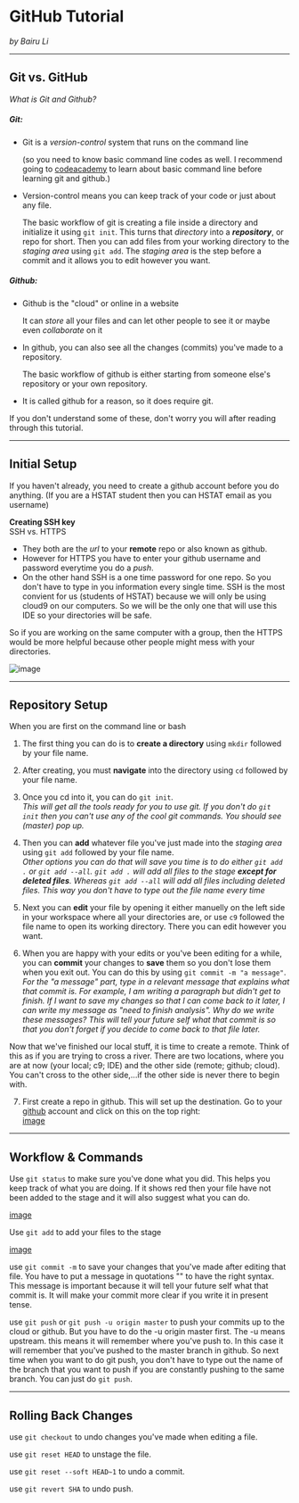 # GitHub Tutorial

_by Bairu Li_

---
## Git vs. GitHub

_What is Git and Github?_  
##### Git:
* Git is a _version-control_ system that runs on the command line  

  (so you need to know basic command line codes as well. I recommend going to [codeacademy](https://www.codecademy.com/) 
  to learn about basic command line before learning git and github.)
  
* Version-control means you can keep track of your code or just about any file. 

  The basic workflow of git is creating a file inside a directory and initialize it using `git init`. 
  This turns that _directory_ into a **_repository_**, or repo for short. Then you can add files from your working directory to the 
  _staging area_ using `git add`. The _staging area_ is the step before a commit and it allows you to edit however you want.  

##### Github:
* Github is the "cloud" or online in a website

  It can _store_ all your files and can let other people to see it or maybe even _collaborate_ on it
  
* In github, you can also see all the changes (commits) you've made to a repository. 

  The basic workflow of github is either starting from someone
  else's repository or your own repository. 
  
* It is called github for a reason, so it does require git.  

If you don't understand some of these, don't worry you will after reading through this tutorial.

---
## Initial Setup
If you haven't already, you need to create a github account before you do anything. (If you are a HSTAT student then you can HSTAT email as you username)  

**Creating SSH key**  
SSH vs. HTTPS  
* They both are the _url_ to your **remote** repo or also known as github. 
* However for HTTPS you have to enter your github username and password everytime you do a _push_. 
* On the other hand SSH is a one time password for one repo. So you don't have to type in you information every single time. SSH is the most convient for us (students of HSTAT) because we will only be using cloud9 on our computers. So we will be the only one that
will use this IDE so your directories will be safe. 

So if you are working on the same computer with a group, then the HTTPS would be
more helpful because other people might mess with your directories. <!--I don't think it matters when different people work on the computer. Try asking Mr. Mueller about this.-->

![image][SSHandHTTPS]

[SSHandHTTPS]:/github-tutorial/Capture.PNG

---
## Repository Setup

When you are first on the command line or bash

1. The first thing you can do is to **create a directory** using `mkdir` followed by your file name. 
2. After creating, you must **navigate** into the directory using `cd` followed by your file name. 
3. Once you cd into it, you can do `git init`.  
 _This will get all the tools ready for you to use git. If you don't do `git init` then you
 can't use any of the cool git commands. You should see (master) pop up._

4. Then you can **add** whatever file you've just made into the _staging area_ using `git add` followed by your file name.  
_Other options you can do that will save you time is to do either `git add .` or `git add --all`. `git add .` will add all files to the stage **except for deleted files**. Whereas `git add --all` will add all files including deleted files. This way you don't have to type out the file name every time_


5. Next you can **edit** your file by opening it either manuelly on the left side in your workspace where all your directories are, or use `c9` followed the file name to open its working directory. There you can edit however you want.

6. When you are happy with your edits or you've been editing for a while, you can **commit** your changes to **save** them so you don't lose them when you exit out. You can do this by using `git commit -m "a message"`.  
_For the "a message" part, type in a relevant message that explains what that commit is. For example, I am writing a paragraph but didn't get to finish. If I want to save my changes so that I can come back to it later, I can write my message as "need to finish analysis". Why do we write these messages? This will tell your future self what that commit is so that you don't forget if you decide to come back to that file later._

Now that we've finished our local stuff, it is time to create a remote. Think of this as if you are trying to cross a river. There are two locations, where you are at now (your local; c9; IDE) and the other side (remote; github; cloud). You can't cross to the other side,...if the other side is never there to begin with. 

7. First create a repo in github. This will set up the destination. Go to your [github](www.github.com) account and click on this on the top right:  
[image][addrepo]

[addrepo]: image
[bash]:image

---
## Workflow & Commands

Use `git status` to make sure you've done what you did. This helps you keep track of what you are
doing. If it shows red then your file have not been added to the stage and it will also suggest what 
you can do.

[image][status]

Use `git add` to add your files to the stage

[image][add]

use `git commit -m` to save your changes that you've made after editing that file. You have to put a message in 
quotations "" to have the right syntax. This message is important because it will tell your future
self what that commit is. It will make your commit more clear if you write it in present tense.

use `git push` or `git push -u origin master` to push your commits up to the cloud or github. But 
you have to do the -u origin master first. The -u means upstream. this means it will remember where you've push
to. In this case it will remember that you've pushed to the master branch in github. So next time
when you want to do git push, you don't have to type out the name of the branch that you want to push if you are constantly
pushing to the same branch. You can just do `git push`.

[add]:image
[status]:image

---
## Rolling Back Changes

use `git checkout` to undo changes you've made when editing a file.

use `git reset HEAD` to unstage the file.

use `git reset --soft HEAD~1` to undo a commit.

use `git revert SHA` to undo push.

<!--Great Job :) You were very thorough and direct with your explainations which is good for better understanding. Make sure to explain more of why with the how and the what.-->

